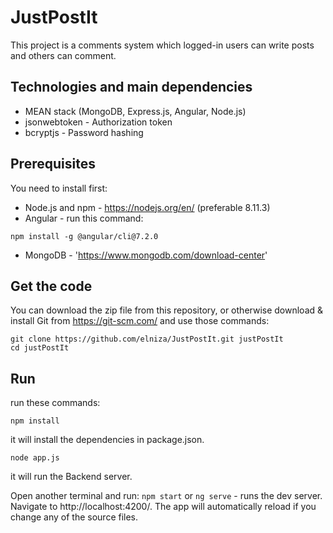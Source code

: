 # JustPostIt

This project is a comments system which logged-in users can write posts and others can comment.

## Technologies and main dependencies

* MEAN stack (MongoDB, Express.js, Angular, Node.js)
* jsonwebtoken - Authorization token
* bcryptjs - Password hashing

## Prerequisites

You need to install first:
* Node.js and npm - https://nodejs.org/en/ (preferable 8.11.3)
* Angular - run this command:
```
npm install -g @angular/cli@7.2.0
```
* MongoDB - 'https://www.mongodb.com/download-center'

## Get the code
You can download the zip file from this repository, or otherwise download & install Git from https://git-scm.com/ and use those commands: 
```
git clone https://github.com/elniza/JustPostIt.git justPostIt  
cd justPostIt
```

## Run

run these commands:
```
npm install
```
it will install the dependencies in package.json.
```
node app.js
```
it will run the Backend server.

Open another terminal and run:
`npm start` or `ng serve` - runs the dev server. Navigate to http://localhost:4200/. The app will automatically reload if you change any of the source files.


